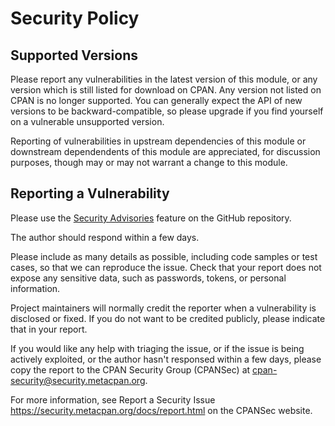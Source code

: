 # Security Policy

## Supported Versions

Please report any vulnerabilities in the latest version of this module, or any version which is
still listed for download on CPAN.  Any version not listed on CPAN is no longer supported.  You
can generally expect the API of new versions to be backward-compatible, so please upgrade if
you find yourself on a vulnerable unsupported version.

Reporting of vulnerabilities in upstream dependencies of this module or downstream dependendents
of this module are appreciated, for discussion purposes, though may or may not warrant a change
to this module.

## Reporting a Vulnerability

Please use the [Security Advisories](https://github.com/nrdvana/perl-Crypt-SecretBuffer/security/advisories)
feature on the GitHub repository.

The author should respond within a few days.

Please include as many details as possible, including code samples or test cases, so that we
can reproduce the issue. Check that your report does not expose any sensitive data, such as
passwords, tokens, or personal information.

Project maintainers will normally credit the reporter when a vulnerability is disclosed or
fixed. If you do not want to be credited publicly, please indicate that in your report.

If you would like any help with triaging the issue, or if the issue is being actively exploited,
or the author hasn't responsed within a few days, please copy the report to the CPAN Security
Group (CPANSec) at cpan-security@security.metacpan.org.

For more information, see Report a Security Issue https://security.metacpan.org/docs/report.html
on the CPANSec website.
